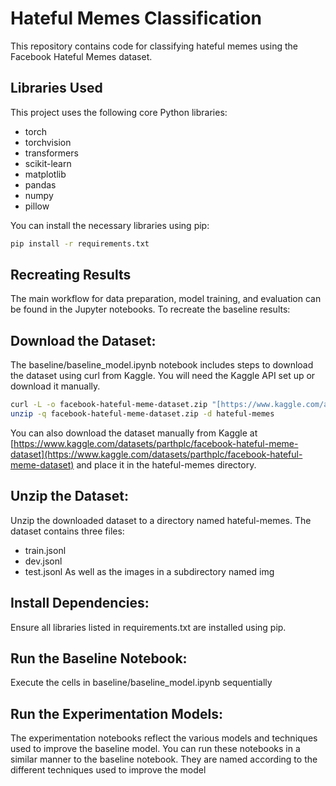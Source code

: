 # Hateful Memes Classification

This repository contains code for classifying hateful memes using the Facebook Hateful Memes dataset.

## Libraries Used

This project uses the following core Python libraries:

* torch
* torchvision
* transformers
* scikit-learn
* matplotlib
* pandas
* numpy
* pillow

You can install the necessary libraries using pip:
```bash
pip install -r requirements.txt
```

## Recreating Results
The main workflow for data preparation, model training, and evaluation can be found in the Jupyter notebooks. To recreate the baseline results:

## Download the Dataset: 
The baseline/baseline_model.ipynb notebook includes steps to download the dataset using curl from Kaggle. You will need the Kaggle API set up or download it manually.

```bash
curl -L -o facebook-hateful-meme-dataset.zip "[https://www.kaggle.com/api/v1/datasets/download/parthplc/facebook-hateful-meme-dataset](https://www.kaggle.com/api/v1/datasets/download/parthplc/facebook-hateful-meme-dataset)"
unzip -q facebook-hateful-meme-dataset.zip -d hateful-memes
```
You can also download the dataset manually from Kaggle at [https://www.kaggle.com/datasets/parthplc/facebook-hateful-meme-dataset](https://www.kaggle.com/datasets/parthplc/facebook-hateful-meme-dataset) and place it in the hateful-memes directory.
## Unzip the Dataset:
Unzip the downloaded dataset to a directory named hateful-memes. The dataset contains three files:
* train.jsonl
* dev.jsonl
* test.jsonl
As well as the images in a subdirectory named img

## Install Dependencies:
Ensure all libraries listed in requirements.txt are installed using pip.
## Run the Baseline Notebook:
Execute the cells in baseline/baseline_model.ipynb sequentially

## Run the Experimentation Models:
The experimentation notebooks reflect the various models and techniques used to improve the baseline model. You can run these notebooks in a similar manner to the baseline notebook. They are named according to the different techniques used to improve the model
